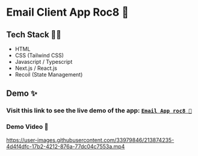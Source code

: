 # Email Client App Roc8 🚀

## Tech Stack 🧑‍💻

* HTML
* CSS (Tailwind CSS) 
* Javascript / Typescript
* Next.js / React.js
* Recoil (State Management)

## Demo ✨

### Visit this link to see the live demo of the app: [`Email App roc8 🚀`](https://email-app-roc8.vercel.app/)

### Demo Video 💫
https://user-images.githubusercontent.com/33979846/213874235-4d4f4dfc-17b2-4212-876a-77dc04c7553a.mp4
